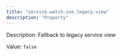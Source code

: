 ```yaml
---
title: "service.watch.use.legacy.view"
description: "Property"
---
```


Description: Fallback to legacy service view

Value: `false`